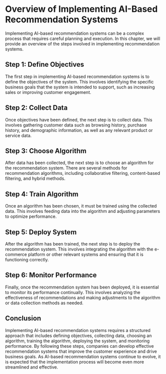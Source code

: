 Overview of Implementing AI-Based Recommendation Systems
===========================================================================================================

Implementing AI-based recommendation systems can be a complex process that requires careful planning and execution. In this chapter, we will provide an overview of the steps involved in implementing recommendation systems.

Step 1: Define Objectives
-------------------------

The first step in implementing AI-based recommendation systems is to define the objectives of the system. This involves identifying the specific business goals that the system is intended to support, such as increasing sales or improving customer engagement.

Step 2: Collect Data
--------------------

Once objectives have been defined, the next step is to collect data. This involves gathering customer data such as browsing history, purchase history, and demographic information, as well as any relevant product or service data.

Step 3: Choose Algorithm
------------------------

After data has been collected, the next step is to choose an algorithm for the recommendation system. There are several methods for recommendation algorithms, including collaborative filtering, content-based filtering, and hybrid methods.

Step 4: Train Algorithm
-----------------------

Once an algorithm has been chosen, it must be trained using the collected data. This involves feeding data into the algorithm and adjusting parameters to optimize performance.

Step 5: Deploy System
---------------------

After the algorithm has been trained, the next step is to deploy the recommendation system. This involves integrating the algorithm with the e-commerce platform or other relevant systems and ensuring that it is functioning correctly.

Step 6: Monitor Performance
---------------------------

Finally, once the recommendation system has been deployed, it is essential to monitor its performance continually. This involves analyzing the effectiveness of recommendations and making adjustments to the algorithm or data collection methods as needed.

Conclusion
----------

Implementing AI-based recommendation systems requires a structured approach that includes defining objectives, collecting data, choosing an algorithm, training the algorithm, deploying the system, and monitoring performance. By following these steps, companies can develop effective recommendation systems that improve the customer experience and drive business goals. As AI-based recommendation systems continue to evolve, it is expected that the implementation process will become even more streamlined and effective.


